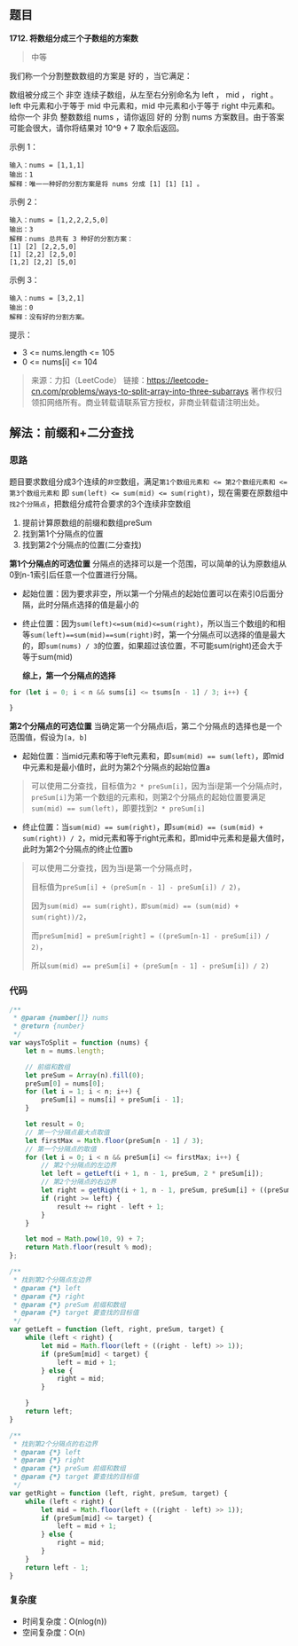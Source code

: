 ## 题目
**1712. 将数组分成三个子数组的方案数**
>中等

我们称一个分割整数数组的方案是 好的 ，当它满足：

数组被分成三个 非空 连续子数组，从左至右分别命名为 left ， mid ， right 。
left 中元素和小于等于 mid 中元素和，mid 中元素和小于等于 right 中元素和。
给你一个 非负 整数数组 nums ，请你返回 好的 分割 nums 方案数目。由于答案可能会很大，请你将结果对 10^9 + 7 取余后返回。

示例 1：
```
输入：nums = [1,1,1]
输出：1
解释：唯一一种好的分割方案是将 nums 分成 [1] [1] [1] 。
```
示例 2：
```
输入：nums = [1,2,2,2,5,0]
输出：3
解释：nums 总共有 3 种好的分割方案：
[1] [2] [2,2,5,0]
[1] [2,2] [2,5,0]
[1,2] [2,2] [5,0]
```
示例 3：
```
输入：nums = [3,2,1]
输出：0
解释：没有好的分割方案。
```
提示：
* 3 <= nums.length <= 105
* 0 <= nums[i] <= 104

>来源：力扣（LeetCode）
链接：https://leetcode-cn.com/problems/ways-to-split-array-into-three-subarrays
著作权归领扣网络所有。商业转载请联系官方授权，非商业转载请注明出处。

## 解法：前缀和+二分查找
### 思路
题目要求数组分成3个连续的`非空`数组，满足`第1个数组元素和 <= 第2个数组元素和 <= 第3个数组元素和` 即 `sum(left) <= sum(mid) <= sum(right)`，现在需要在原数组中`找2个分隔点`，把数组分成符合要求的3个连续非空数组

1. 提前计算原数组的前缀和数组preSum
2. 找到第1个分隔点的位置
3. 找到第2个分隔点的位置(二分查找)

**第1个分隔点的可选位置**
分隔点的选择可以是一个范围，可以简单的认为原数组从0到n-1索引后任意一个位置进行分隔。
* 起始位置：因为要求非空，所以第一个分隔点的起始位置可以在索引0后面分隔，此时分隔点选择的值是最小的

* 终止位置：因为`sum(left)<=sum(mid)<=sum(right)`，所以当三个数组的和相等`sum(left)==sum(mid)==sum(right)`时，第一个分隔点可以选择的值是最大的，即`sum(nums) / 3`的位置，如果超过该位置，不可能sum(right)还会大于等于sum(mid)

  

  **综上，第一个分隔点的选择**
```js
for (let i = 0; i < n && sums[i] <= tsums[n - 1] / 3; i++) {

}
```
**第2个分隔点的可选位置**
当确定第一个分隔点i后，第二个分隔点的选择也是一个范围值，假设为`[a, b]`
* 起始位置：当mid元素和等于left元素和，即`sum(mid) == sum(left)`，即mid中元素和是最小值时，此时为第2个分隔点的起始位置a
>可以使用二分查找，目标值为`2 * preSum[i]`，因为当i是第一个分隔点时，`preSum[i]`为第一个数组的元素和，则第2个分隔点的起始位置要满足`sum(mid) == sum(left)`，即要找到`2 * preSum[i]`
* 终止位置：当`sum(mid) == sum(right)`，即`sum(mid) == (sum(mid) + sum(right)) / 2`，mid元素和等于right元素和，即mid中元素和是最大值时，此时为第2个分隔点的终止位置b
>可以使用二分查找，因为当i是第一个分隔点时，
>
>目标值为`preSum[i] + (preSum[n - 1] - preSum[i]) / 2)`，
>
>因为`sum(mid) == sum(right)，即sum(mid) == (sum(mid) + sum(right))/2`，
>
>而`preSum[mid] = preSum[right] = ((preSum[n-1] - preSum[i]) / 2)`，
>
>所以`sum(mid) == preSum[i] + (preSum[n - 1] - preSum[i]) / 2)`

### 代码
```js
/**
 * @param {number[]} nums
 * @return {number}
 */
var waysToSplit = function (nums) {
    let n = nums.length;

    // 前缀和数组
    let preSum = Array(n).fill(0);
    preSum[0] = nums[0];
    for (let i = 1; i < n; i++) {
        preSum[i] = nums[i] + preSum[i - 1];
    }

    let result = 0;
    // 第一个分隔点最大点取值
    let firstMax = Math.floor(preSum[n - 1] / 3);
    // 第一个分隔点的取值
    for (let i = 0; i < n && preSum[i] <= firstMax; i++) {
        // 第2个分隔点的左边界
        let left = getLeft(i + 1, n - 1, preSum, 2 * preSum[i]);
        // 第2个分隔点的右边界
        let right = getRight(i + 1, n - 1, preSum, preSum[i] + ((preSum[n - 1] - preSum[i]) / 2));
        if (right >= left) {
            result += right - left + 1;
        }
    }

    let mod = Math.pow(10, 9) + 7;
    return Math.floor(result % mod);
};

/**
 * 找到第2个分隔点左边界
 * @param {*} left 
 * @param {*} right 
 * @param {*} preSum 前缀和数组
 * @param {*} target 要查找的目标值
 */
var getLeft = function (left, right, preSum, target) {
    while (left < right) {
        let mid = Math.floor(left + ((right - left) >> 1));
        if (preSum[mid] < target) {
            left = mid + 1;
        } else {
            right = mid;
        }

    }
    return left;
}

/**
 * 找到第2个分隔点的右边界
 * @param {*} left 
 * @param {*} right 
 * @param {*} preSum 前缀和数组
 * @param {*} target 要查找的目标值
 */
var getRight = function (left, right, preSum, target) {
    while (left < right) {
        let mid = Math.floor(left + ((right - left) >> 1));
        if (preSum[mid] <= target) {
            left = mid + 1;
        } else {
            right = mid;
        }
    }
    return left - 1;
}
```

### 复杂度
* 时间复杂度：O(nlog(n))
* 空间复杂度：O(n)
